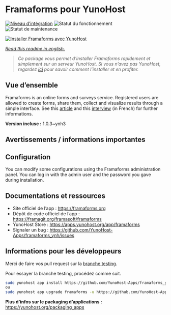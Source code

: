 <!--
N.B.: This README was automatically generated by https://github.com/YunoHost/apps/tree/master/tools/readme_generator
It shall NOT be edited by hand.
-->

# Framaforms pour YunoHost

[![Niveau d’intégration](https://dash.yunohost.org/integration/framaforms.svg)](https://dash.yunohost.org/appci/app/framaforms) ![Statut du fonctionnement](https://ci-apps.yunohost.org/ci/badges/framaforms.status.svg) ![Statut de maintenance](https://ci-apps.yunohost.org/ci/badges/framaforms.maintain.svg)

[![Installer Framaforms avec YunoHost](https://install-app.yunohost.org/install-with-yunohost.svg)](https://install-app.yunohost.org/?app=framaforms)

*[Read this readme in english.](./README.md)*

> *Ce package vous permet d’installer Framaforms rapidement et simplement sur un serveur YunoHost.
Si vous n’avez pas YunoHost, regardez [ici](https://yunohost.org/#/install) pour savoir comment l’installer et en profiter.*

## Vue d’ensemble

Framaforms is an online forms and surveys service. Registered users are allowed to create forms, share them, collect and visualize results through a simple interface.
See this [article](https://framablog.org/2016/10/05/framaforms-noffrez-plus-les-reponses-que-vous-collectez-a-google/) and this [interview](https://framablog.org/2016/10/05/en-savoir-un-peu-plus-sur-le-projet-framaforms/) (in French) for further informations.

**Version incluse :** 1.0.3~ynh3
## Avertissements / informations importantes

## Configuration

You can modify some configurations using the Framaforms administration panel. You can log in with the admin user and the password you gave during installation.

## Documentations et ressources

- Site officiel de l’app : <https://framaforms.org>
- Dépôt de code officiel de l’app : <https://framagit.org/framasoft/framaforms>
- YunoHost Store : <https://apps.yunohost.org/app/framaforms>
- Signaler un bug : <https://github.com/YunoHost-Apps/framaforms_ynh/issues>

## Informations pour les développeurs

Merci de faire vos pull request sur la [branche testing](https://github.com/YunoHost-Apps/framaforms_ynh/tree/testing).

Pour essayer la branche testing, procédez comme suit.

```bash
sudo yunohost app install https://github.com/YunoHost-Apps/framaforms_ynh/tree/testing --debug
ou
sudo yunohost app upgrade framaforms -u https://github.com/YunoHost-Apps/framaforms_ynh/tree/testing --debug
```

**Plus d’infos sur le packaging d’applications :** <https://yunohost.org/packaging_apps>
